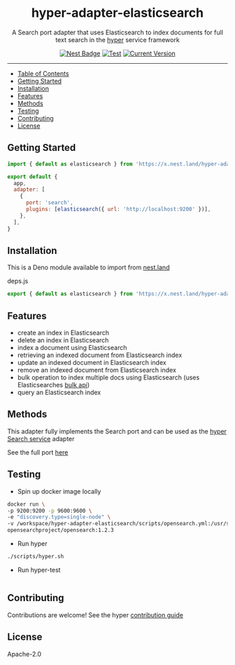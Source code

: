 <h1 align="center">hyper-adapter-elasticsearch</h1>
<p align="center">A Search port adapter that uses Elasticsearch to index documents for full text search in the <a href="https://hyper.io/">hyper</a>  service framework</p>
</p>
<p align="center">
  <a href="https://nest.land/package/hyper-adapter-elasticsearch"><img src="https://nest.land/badge.svg" alt="Nest Badge" /></a>
  <a href="https://github.com/hyper63/hyper-adapter-elasticsearch/actions/workflows/test-and-publish.yml"><img src="https://github.com/hyper63/hyper-adapter-elasticsearch/actions/workflows/test-and-publish.yml/badge.svg" alt="Test" /></a>
  <a href="https://github.com/hyper63/hyper-adapter-elasticsearch/tags/"><img src="https://img.shields.io/github/tag/hyper63/hyper-adapter-elasticsearch" alt="Current Version" /></a>
</p>

---

<!-- toc -->

- [Table of Contents](#table-of-contents)
- [Getting Started](#getting-started)
- [Installation](#installation)
- [Features](#features)
- [Methods](#methods)
- [Testing](#testing)
- [Contributing](#contributing)
- [License](#license)

<!-- tocstop -->

## Getting Started

```js
import { default as elasticsearch } from 'https://x.nest.land/hyper-adapter-elasticsearch@0.1.2/mod.js'

export default {
  app,
  adapter: [
    {
      port: 'search',
      plugins: [elasticsearch({ url: 'http://localhost:9200' })],
    },
  ],
}
```

## Installation

This is a Deno module available to import from
[nest.land](https://nest.land/package/hyper-adapter-elasticsearch)

deps.js

```js
export { default as elasticsearch } from 'https://x.nest.land/hyper-adapter-elasticsearch@0.1.2/mod.js'
```

## Features

- create an index in Elasticsearch
- delete an index in Elasticsearch
- index a document using Elasticsearch
- retrieving an indexed document from Elasticsearch index
- update an indexed document in Elasticsearch index
- remove an indexed document from Elasticsearch index
- bulk operation to index multiple docs using Elasticsearch (uses Elasticsearches
  [bulk api](https://www.elastic.co/guide/en/elasticsearch/reference/current/docs-bulk.html#docs-bulk))
- query an Elasticsearch index

## Methods

This adapter fully implements the Search port and can be used as the
[hyper Search service](https://docs.hyper.io/search-api) adapter

See the full port [here](https://nest.land/package/hyper-port-search)

## Testing

- Spin up docker image locally

```sh
docker run \
-p 9200:9200 -p 9600:9600 \
-e "discovery.type=single-node" \
-v /workspace/hyper-adapter-elasticsearch/scripts/opensearch.yml:/usr/share/opensearch/config/opensearch.yml \
opensearchproject/opensearch:1.2.3
```

- Run hyper

```sh
./scripts/hyper.sh
```

- Run hyper-test

```
```

## Contributing

Contributions are welcome! See the hyper
[contribution guide](https://docs.hyper.io/contributing-to-hyper)

## License

Apache-2.0
